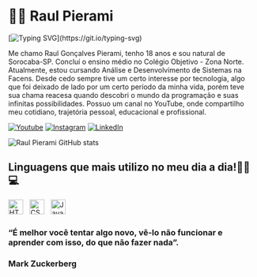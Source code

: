 # 🐱‍👤 Raul Pierami

[![Typing SVG](https://readme-typing-svg.demolab.com?font=Fira+Code&weight=600&size=22&duration=2000&pause=1000&color=F72252&width=458&lines=Ol%C3%A1%2C+tudo+bem%3F;Me+chamo+Raul+Pierami;Sou+aluno+de+ADS+pela+Facens;Seja+Bem-Vindo+ao+meu+GitHub!)](https://git.io/typing-svg)

Me chamo Raul Gonçalves Pierami, tenho 18 anos e sou natural de Sorocaba-SP. 
Concluí o ensino médio no Colégio Objetivo - Zona Norte. 
Atualmente, estou cursando Análise e Desenvolvimento de Sistemas na Facens. 
Desde cedo sempre tive um certo interesse por tecnologia, algo que foi deixado de lado por um certo período da minha vida, porém teve sua chama reacesa quando descobri o mundo da programação e suas infinitas possibilidades. 
Possuo um canal no YouTube, onde compartilho meu cotidiano, trajetória pessoal, educacional e profissional.

   [![Youtube](https://img.shields.io/badge/YouTube-FF0000?style=for-the-badge&logo=youtube&logoColor=white)](https://www.youtube.com/@raulpierami)
   [![Instagram](https://img.shields.io/badge/Instagram-E4405F?style=for-the-badge&logo=instagram&logoColor=white)](https://www.instagram.com/raulpierami_/)
   [![LinkedIn](https://img.shields.io/badge/LinkedIn-0077B5?style=for-the-badge&logo=linkedin&logoColor=white)](https://www.linkedin.com/in/raul-pierami/)
   
   ![Raul Pierami GitHub stats](https://github-readme-stats.vercel.app/api?username=P13r4mi&show_icons=true&theme=radical)

   ## Linguagens que mais utilizo no meu dia a dia!👩‍💻💻

   <img 
    align="left" 
    alt="HTML"
    title="HTML" 
    width="30px" 
    style="padding-right: 10px;" 
    src="https://cdn.jsdelivr.net/gh/devicons/devicon@latest/icons/html5/html5-original.svg" 
/>
<img 
    align="left" 
    alt="CSS" 
    title="CSS"
    width="30px" 
    style="padding-right: 10px;" 
    src="https://cdn.jsdelivr.net/gh/devicons/devicon@latest/icons/css3/css3-original.svg" 
/>
<img 
    align="left" 
    alt="JavaScript" 
    title="JavaScript"
    width="30px" 
    style="padding-right: 10px;" 
    src="https://cdn.jsdelivr.net/gh/devicons/devicon@latest/icons/javascript/javascript-original.svg" 
/>

<br/>
<br/>

### “É melhor você tentar algo novo, vê-lo não funcionar e aprender com isso, do que não fazer nada”.  
### Mark Zuckerberg
   
